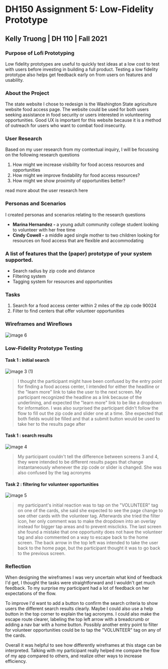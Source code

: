 # DH150 Assignment 5: Low-Fidelity Prototype
## Kelly Truong | DH 110 | Fall 2021 

### Purpose of Lofi Prototyping
Low fidelity prototypes are useful to quickly test ideas at a low cost to test with users before investing in building a full product. Testing a low fidelity prototype also helps get feedback early on from users on features and usability. 

### About the Project
The state website I chose to redesign is the Washington State agriculture website food access page. The website could be used for both users seeking assistance in food security or users interested in volunteering opportunities. Good UX is important for this website because it is a method of outreach for users who want to combat food insecurity. 

### User Research 
Based on my user research from my contextual inquiry, I will be focussing on the following research questions
<ol>
  <li>How might we increase visibility for food access resources and opportunities </li>
  <li>How might we improve findability for food access resources? </li>
  <li> How might we show proximity of opportunities better?</li>
</ol>

read more about the user research here 

### Personas and Scenarios
I created personas and scenarios relating to the research questions
<ul>
  <li><b>Marina Hernandez - </b> a young adult community college student looking to volunteer with her free time</li>
  <li><b>Cindy Cowell - </b> a middle aged single mother to two children looking for resources on food access that are flexible and accommodating </li>
 </ul>

### A list of  features that the (paper) prototype of your system supported.
<ul>
  <li>Search radius by zip code and distance</li>
  <li>Filtering system</li>
  <li> Tagging system for resources and opportunities</li>
</ul>

### Tasks
<ol>
  <li>Search for a food access center within 2 miles of the zip code 90024 </li>
  <li>Filter to find centers that offer volunteer opportunities</li>
</ol>

### Wireframes and Wireflows
![image 6](https://user-images.githubusercontent.com/68669305/140387390-4c264555-daa7-4231-9c3b-f79caaba37f6.png)

### Low-Fidelity Prototype Testing
#### Task 1 : initial search
![image 3 (1)](https://user-images.githubusercontent.com/68669305/140387508-075a8978-af7e-436f-ae13-950e5b2288a5.png)
> I thought the participant might have been confused by the entry point for finding a food access center, I intended for either the headline or the "learn more" link to take the user to the next screen. My participant recognized the headline as a link because of the underlining, and expected the "learn more" link to be like a dropdown for information.
> I was also surprised the participant didn't follow the flow to fill out the zip code and slider one at a time. She expected that both fields would be filled and that a submit button would be used to take her to the results page after
#### Task 1 : search results
![image 4](https://user-images.githubusercontent.com/68669305/140387569-53b45b0f-6172-4296-a5f6-c609a8430bb9.png)
> My participant couldn't tell the difference between screens 3 and 4, they were intended to be different results pages that change instantaneously whenever the zip code or slider is changed. She was also confused by the tag acronyms
#### Task 2 : filtering for volunteer opportunities
![image 5](https://user-images.githubusercontent.com/68669305/140387817-020298fc-89ab-4b72-8425-5df39cab507c.png)
> my participant's initial reaction was to tap on the "VOLUNTEER" tag on one of the cards, she said she expected to see the page change to see other cards with the volunteer tag. Afterwards she tried the filter icon, her only comment was to make the dropdown into an overlay instead for bigger tap areas and to prevent misclicks. 
> The last screen she found a mistake that one opportunity does not have the volunteer tag and also commented on a way to escape back to the home screen. The back arrow in the top left was intended to take the user back to the home page, but the participant thought it was to go back to the previous screen.
### Reflection
When designing the wireframes I was very uncertain what kind of feedback I'd get, I thought the tasks were straightforward and I wouldn't get much feedback. To my surprise my participant had a lot of feedback on her expectations of the flow. 

To improve I'd want to add a button to confirm the search criteria to show users the different search results clearly. Maybe I could also use a help button in the top corner to explain the tag acronyms. I could also make the escape route clearer, labeling the top left arrow with a breadcrumb or adding a nav bar with a home button. Possibly another entry point to filter for volunteer opportunities could be to tap the "VOLUNTEER" tag on any of the cards.

Overall it was helpful to see how differently wireframes at this stage can be interpreted. Talking with my participant really helped me compare the flow of my app compared to others, and realize other ways to increase efficiency.
